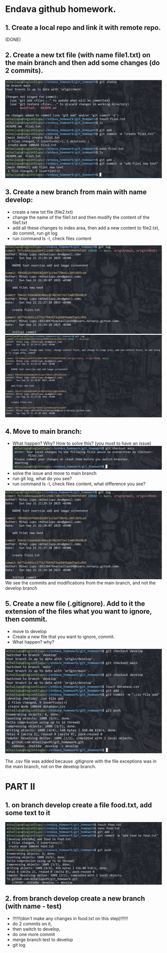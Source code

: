 # Endava github homework.

## 1. Create a local repo and link it with remote repo.

(DONE)

## 2. Create a new txt file (with name file1.txt) on the main branch and then add some changes (do 2 commits).

![Exercise 2 image](image.png)

## 3. Create a new branch from main with name develop:

- create a new txt file (file2.txt)
- change the name of the file1.txt and then modify the content of the file1.txt
- add all these changes to index area, then add a new content to file2.txt, do commit, run git log
- run command ls -l, check files content

![Exercise 3 image 1](image-1.png)
![Exercise 3 image 2](image-2.png)

## 4. Move to main branch:

- What happen? Why? How to solve this? (you must to have an issue)
  ![Exercise 4 image 1](image-3.png)
- solve the issue and move to main branch
- run git log, what do you see?
- run command ls -l, check files content, what difference you see?

![Exercise 4 image 2](image-1.png)
We see the commits and modifications from the main branch, and not the develop branch

## 5. Create a new file (.gitignore). Add to it the extension of the files what you want to ignore, then commit.

- move to develop
- Create a new file that you want to ignore, commit.
- What happen? why?

![Exercise 5 image 1](image-4.png)

The .csv file was added because .gitignore with the file exceptions was in the main branch, not on the develop branch.

# PART II

## 1. on branch develop create a file food.txt, add some text to it

![Exercise 1 image 1](image-5.png)

## 2. from branch develop create a new branch (with name - test)

- !!!!!!(don't make any changes in food.txt on this step)!!!!!!
- do 2 commits on it,
- then switch to develop,
- do one more commit
- merge branch test to develop
- git log
